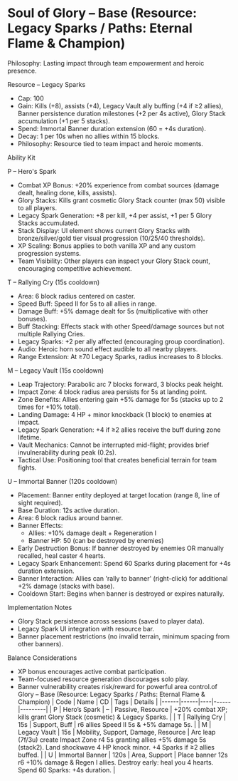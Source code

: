 # Soul of Glory – Base (Resource: Legacy Sparks / Paths: Eternal Flame & Champion)

Philosophy: Lasting impact through team empowerment and heroic presence.

Resource – Legacy Sparks
- Cap: 100
- Gain: Kills (+8), assists (+4), Legacy Vault ally buffing (+4 if ≥2 allies), Banner persistence duration milestones (+2 per 4s active), Glory Stack accumulation (+1 per 5 stacks).
- Spend: Immortal Banner duration extension (60 = +4s duration).
- Decay: 1 per 10s when no allies within 15 blocks.
- Philosophy: Resource tied to team impact and heroic moments.

Ability Kit

P – Hero's Spark
- Combat XP Bonus: +20% experience from combat sources (damage dealt, healing done, kills, assists).
- Glory Stacks: Kills grant cosmetic Glory Stack counter (max 50) visible to all players.
- Legacy Spark Generation: +8 per kill, +4 per assist, +1 per 5 Glory Stacks accumulated.
- Stack Display: UI element shows current Glory Stacks with bronze/silver/gold tier visual progression (10/25/40 thresholds).
- XP Scaling: Bonus applies to both vanilla XP and any custom progression systems.
- Team Visibility: Other players can inspect your Glory Stack count, encouraging competitive achievement.

T – Rallying Cry (15s cooldown)
- Area: 6 block radius centered on caster.
- Speed Buff: Speed II for 5s to all allies in range.
- Damage Buff: +5% damage dealt for 5s (multiplicative with other bonuses).
- Buff Stacking: Effects stack with other Speed/damage sources but not multiple Rallying Cries.
- Legacy Sparks: +2 per ally affected (encouraging group coordination).
- Audio: Heroic horn sound effect audible to all nearby players.
- Range Extension: At ≥70 Legacy Sparks, radius increases to 8 blocks.

M – Legacy Vault (15s cooldown)
- Leap Trajectory: Parabolic arc 7 blocks forward, 3 blocks peak height.
- Impact Zone: 4 block radius area persists for 5s at landing point.
- Zone Benefits: Allies entering gain +5% damage for 5s (stacks up to 2 times for +10% total).
- Landing Damage: 4 HP + minor knockback (1 block) to enemies at impact.
- Legacy Spark Generation: +4 if ≥2 allies receive the buff during zone lifetime.
- Vault Mechanics: Cannot be interrupted mid-flight; provides brief invulnerability during peak (0.2s).
- Tactical Use: Positioning tool that creates beneficial terrain for team fights.

U – Immortal Banner (120s cooldown)
- Placement: Banner entity deployed at target location (range 8, line of sight required).
- Base Duration: 12s active duration.
- Area: 6 block radius around banner.
- Banner Effects:
  - Allies: +10% damage dealt + Regeneration I
  - Banner HP: 50 (can be destroyed by enemies)
- Early Destruction Bonus: If banner destroyed by enemies OR manually recalled, heal caster 4 hearts.
- Legacy Spark Enhancement: Spend 60 Sparks during placement for +4s duration extension.
- Banner Interaction: Allies can 'rally to banner' (right-click) for additional +2% damage (stacks with base).
- Cooldown Start: Begins when banner is destroyed or expires naturally.

Implementation Notes
- Glory Stack persistence across sessions (saved to player data).
- Legacy Spark UI integration with resource bar.
- Banner placement restrictions (no invalid terrain, minimum spacing from other banners).

Balance Considerations
- XP bonus encourages active combat participation.
- Team-focused resource generation discourages solo play.
- Banner vulnerability creates risk/reward for powerful area control.of Glory – Base (Resource: Legacy Sparks / Paths: Eternal Flame & Champion)
| Code | Name | CD | Tags | Details |
|------|------|----|------|---------|
| P | Hero’s Spark | – | Passive, Resource | +20% combat XP; kills grant Glory Stack (cosmetic) & Legacy Sparks. |
| T | Rallying Cry | 15s | Support, Buff | r6 allies Speed II 5s & +5% damage 5s. |
| M | Legacy Vault | 15s | Mobility, Support, Damage, Resource | Arc leap (7f/3u) create Impact Zone r4 5s granting allies +5% damage 5s (stack2). Land shockwave 4 HP knock minor. +4 Sparks if ≥2 allies buffed. |
| U | Immortal Banner | 120s | Area, Support | Place banner 12s r6 +10% damage & Regen I allies. Destroy early: heal you 4 hearts. Spend 60 Sparks: +4s duration. |
